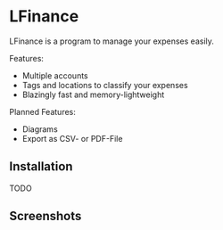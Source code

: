 # LFinance

LFinance is a program to manage your expenses easily.

Features:
- Multiple accounts
- Tags and locations to classify your expenses
- Blazingly fast and memory-lightweight

Planned Features:
- Diagrams
- Export as CSV- or PDF-File

## Installation

TODO

## Screenshots

